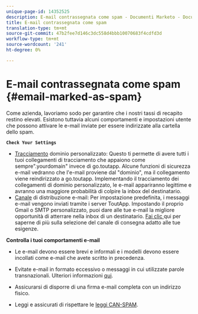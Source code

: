 ```yaml
---
unique-page-id: 14352525
description: E-mail contrassegnata come spam - Documenti Marketo - Documentazione prodotto
title: E-mail contrassegnata come spam
translation-type: tm+mt
source-git-commit: 47b2fee7d146c3dc558d4bbb10070683f4cdfd3d
workflow-type: tm+mt
source-wordcount: '241'
ht-degree: 0%

---
```



# E-mail contrassegnata come spam {#email-marked-as-spam}

Come azienda, lavoriamo sodo per garantire che i nostri tassi di recapito restino elevati. Esistono tuttavia alcuni comportamenti e impostazioni utente che possono attivare le e-mail inviate per essere indirizzate alla cartella dello spam.

**`Check Your Settings`**

* [Tracciamento](http://docs.marketo.com/x/4oPS) dominio personalizzato: Questo ti permette di avere tutti i tuoi collegamenti di tracciamento che appaiono come sempre&quot;.yourdomain&quot; invece di go.toutapp. Alcune funzioni di sicurezza e-mail vedranno che l&#39;e-mail proviene dal &quot;dominio&quot;, ma il collegamento viene reindirizzato a go.toutapp. Implementando il tracciamento dei collegamenti di dominio personalizzato, le e-mail appariranno legittime e avranno una maggiore probabilità di colpire la inbox del destinatario.
* [Canale](http://docs.marketo.com/x/y4TS) di distribuzione e-mail: Per impostazione predefinita, i messaggi e-mail vengono inviati tramite i server ToutApp. Impostando il proprio Gmail o SMTP personalizzato, puoi dare alle tue e-mail la migliore opportunità di atterrare nella inbox di un destinatario. [Fai clic ](https://nation.marketo.com/docs/DOC-5080) qui per saperne di più sulla selezione del canale di consegna adatto alle tue esigenze.

**Controlla i tuoi comportamenti e-mail**

* Le e-mail devono essere brevi e informali e i modelli devono essere incollati come e-mail che avete scritto in precedenza.

* Evitate e-mail in formato eccessivo o messaggi in cui utilizzate parole transnazionali. Ulteriori informazioni [qui](http://www1.toutapp.com/blog/how-to-keep-your-sales-emails-out-of-the-spam-filter/).

* Assicurarsi di disporre di una firma e-mail completa con un indirizzo fisico.

* Leggi e assicurati di rispettare le [leggi CAN-SPAM](http://docs.marketo.com/display/docs/assets/external-link.jspa).

